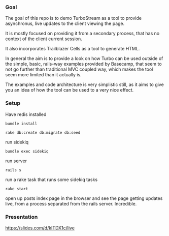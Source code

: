 ### Goal

The goal of this repo is to demo TurboStream as a tool to provide asynchronus, live updates to the client viewing the page.

It is mostly focused on providing it from a secondary process, that has no context of the client current session.

It also incorporates Trailblazer Cells as a tool to generate HTML.

In general the aim is to provide a look on how Turbo can be used outside of the simple, basic, rails-way examples provided by Basecamp, that seem to not go further than traditional MVC coupled way, which makes the tool seem more limited than it actually is.

The examples and code architecture is very simplistic still, as it aims to give you an idea of how the tool can be used to a very nice effect.

### Setup

Have redis installed

`bundle install`

`rake db:create db:migrate db:seed`

run sidekiq

`bundle exec sidekiq`

run server

`rails s`

run a rake task that runs some sidekiq tasks

`rake start`

open up posts index page in the browser and see the page getting updates live, from a process separated from the rails server. Incredible.


### Presentation

https://slides.com/d/kITDX1c/live
